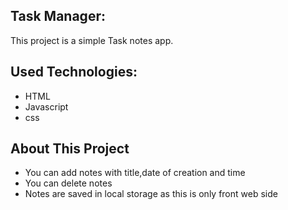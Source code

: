 ## Task Manager:

This project is a simple Task notes app.

## Used Technologies:

* HTML
* Javascript
* css

## About This Project
* You can add notes with title,date of creation and time
* You can delete notes
* Notes are saved in local storage as this is only front web side